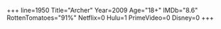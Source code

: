 +++
line=1950
Title="Archer"
Year=2009
Age="18+"
IMDb="8.6"
RottenTomatoes="91%"
Netflix=0
Hulu=1
PrimeVideo=0
Disney=0
+++

